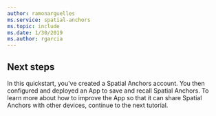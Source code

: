 ```yaml
---
author: ramonarguelles
ms.service: spatial-anchors
ms.topic: include
ms.date: 1/30/2019
ms.author: rgarcia
---
```

## Next steps

In this quickstart, you've created a Spatial Anchors account. You then configured and deployed an App to save and recall Spatial Anchors. To learn more about how to improve the App so that it can share Spatial Anchors with other devices, continue to the next tutorial.
